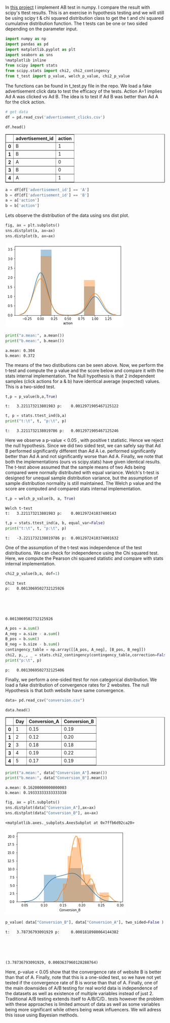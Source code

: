 
In [this project](https://github.com/mbastola/machine-learning-in-python/tree/master/Hypothesis-Testing) I implement AB test in numpy. I compare the result with scipy's ttest results. This is an exercise in hypothesis testing and we will still be using scipy t & chi squared distribution class to get the t and chi squared cumulative distribution function. The t tests can be one or two sided depending on the parameter input.


```python
import numpy as np
import pandas as pd
import matplotlib.pyplot as plt
import seaborn as sns
%matplotlib inline
from scipy import stats
from scipy.stats import chi2, chi2_contingency
from t_test import p_value, welch_p_value, chi2_p_value
```

The functions can be found in t_test.py file in the repo. We load a fake advertisement click data to test the efficacy of the tests. Action A=1 implies Ad A was clicked vs Ad B. The idea is to test if Ad B was better than Ad A for the click action.  


```python
# get data
df = pd.read_csv('advertisement_clicks.csv')
```


```python
df.head()
```




<div>
<style scoped>
    .dataframe tbody tr th:only-of-type {
        vertical-align: middle;
    }

    .dataframe tbody tr th {
        vertical-align: top;
    }

    .dataframe thead th {
        text-align: right;
    }
</style>
<table border="1" class="dataframe">
  <thead>
    <tr style="text-align: right;">
      <th></th>
      <th>advertisement_id</th>
      <th>action</th>
    </tr>
  </thead>
  <tbody>
    <tr>
      <th>0</th>
      <td>B</td>
      <td>1</td>
    </tr>
    <tr>
      <th>1</th>
      <td>B</td>
      <td>1</td>
    </tr>
    <tr>
      <th>2</th>
      <td>A</td>
      <td>0</td>
    </tr>
    <tr>
      <th>3</th>
      <td>B</td>
      <td>0</td>
    </tr>
    <tr>
      <th>4</th>
      <td>A</td>
      <td>1</td>
    </tr>
  </tbody>
</table>
</div>




```python
a = df[df['advertisement_id'] == 'A']
b = df[df['advertisement_id'] == 'B']
a = a['action']
b = b['action']
```

Lets observe the distribution of the data using sns dist plot. 


```python
fig, ax = plt.subplots()
sns.distplot(a, ax=ax)
sns.distplot(b, ax=ax)
```


![png](https://github.com/mbastola/machine-learning-in-python/blob/master/Hypothesis-Testing/output_7_2.png)



```python
print("a.mean:", a.mean())
print("b.mean:", b.mean())
```

    a.mean: 0.304
    b.mean: 0.372


The means of the two distibutions can be seen above. Now, we perform the t-test and compute the p value and the score below and compare it with the stats internal implementation. The Null hypothesis is that 2 independent samples (click actions for a & b) have identical average (expected) values. This is a two-sided test.


```python
t,p = p_value(b,a,True)
```

    t:	 3.221173213801983 p:	 0.0012971905467125122



```python
t, p = stats.ttest_ind(b,a)
print("t:\t", t, "p:\t", p)
```

    t:	 3.2211732138019786 p:	 0.0012971905467125246

Here we observe a p-value < 0.05 , with positive t statistic. Hence we reject the null hypothesis. Since we did two sided test, we can safely say that Ad B performed significantly different than Ad A i.e. performed significantly better than Ad A and not significantly worse than Ad A. Finally, we note that both the implementations (ours vs scipy.stats) have given identical results.
The t-test above assumed that the sample means of two Ads being compared were normally distributed with equal variance. Welch's t-test is designed for unequal sample distribution variance, but the assumption of sample distribution normality is still maintained. The Welch p value and the score are computed and compared stats internal implementation.


```python
t,p = welch_p_value(b, a, True)
```

    Welch t-test
    t:	 3.221173213801983 p:	 0.001297241037400143



```python
t,p = stats.ttest_ind(a, b, equal_var=False)
print("t:\t", t, "p:\t", p)
```

    t:	 -3.2211732138019786 p:	 0.0012972410374001632


One of the assumption of the t-test was independence of the test distributions. We can check for independence using the Chi squared test. Here, we compute the Pearson chi squared statistic and compare with stats internal implementation.


```python
chi2_p_value(b,a, dof=1)
```

    Chi2 test
    p:	 0.0013069502732125926





    0.0013069502732125926




```python
A_pos = a.sum()
A_neg = a.size - a.sum()
B_pos = b.sum()
B_neg = b.size - b.sum()
contingency_table = np.array([[A_pos, A_neg], [B_pos, B_neg]])
chi2, p,_, _ = stats.chi2_contingency(contingency_table,correction=False)
print("p:\t", p)
```

    p:	 0.0013069502732125406


Finally, we perform a one-sided ttest for non categorical distribution. We load a fake distribution of convergence rates for 2 websites. The null Hypothesis is that both website have same convergence. 


```python
data= pd.read_csv("conversion.csv")
```


```python
data.head()
```




<div>
<style scoped>
    .dataframe tbody tr th:only-of-type {
        vertical-align: middle;
    }

    .dataframe tbody tr th {
        vertical-align: top;
    }

    .dataframe thead th {
        text-align: right;
    }
</style>
<table border="1" class="dataframe">
  <thead>
    <tr style="text-align: right;">
      <th></th>
      <th>Day</th>
      <th>Conversion_A</th>
      <th>Conversion_B</th>
    </tr>
  </thead>
  <tbody>
    <tr>
      <th>0</th>
      <td>1</td>
      <td>0.15</td>
      <td>0.19</td>
    </tr>
    <tr>
      <th>1</th>
      <td>2</td>
      <td>0.12</td>
      <td>0.20</td>
    </tr>
    <tr>
      <th>2</th>
      <td>3</td>
      <td>0.18</td>
      <td>0.18</td>
    </tr>
    <tr>
      <th>3</th>
      <td>4</td>
      <td>0.19</td>
      <td>0.22</td>
    </tr>
    <tr>
      <th>4</th>
      <td>5</td>
      <td>0.17</td>
      <td>0.19</td>
    </tr>
  </tbody>
</table>
</div>




```python
print("a.mean:", data["Conversion_A"].mean())
print("b.mean:", data["Conversion_B"].mean())
```

    a.mean: 0.16200000000000003
    b.mean: 0.19333333333333338



```python
fig, ax = plt.subplots()
sns.distplot(data["Conversion_A"],ax=ax)
sns.distplot(data["Conversion_B"], ax=ax)
```




    <matplotlib.axes._subplots.AxesSubplot at 0x7ffb6d92ca20>




![png](https://github.com/mbastola/machine-learning-in-python/blob/master/Hypothesis-Testing/output_23_1.png)



```python
p_value( data["Conversion_B"], data["Conversion_A"], two_sided=False )
```

    t:	 3.78736793091929 p:	 0.0001818980064144382





    (3.78736793091929, 0.0003637960128288764)



Here, p-value < 0.05 show that the convergence rate of website B is better than that of A. Finally, note that this is a one-sided test, so we have not yet tested if the convergence rate of B is worse than that of A. Finally, one of the main downsides of A/B testing for real world data is independence of the datasets as well as existence of multiple variables instead of just 2. Traditional A/B testing extends itself to A/B/C/D.. tests however the problem with these approaches is limited amount of data as well as some variables being more significant while others being weak influencers. We will adress this issue using Bayesian methods. 
